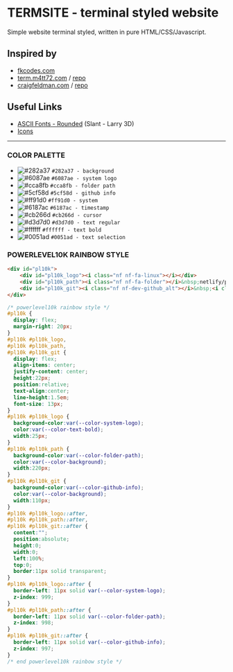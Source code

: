 # TERMSITE - terminal styled website
Simple website terminal styled, written in pure HTML/CSS/Javascript.

## Inspired by
- [fkcodes.com](https://fkcodes.com/)
- [term.m4tt72.com](https://term.m4tt72.com) / [repo](https://github.com/m4tt72/terminal)
- [craigfeldman.com](https://craigfeldman.com/) / [repo](https://github.com/craig-feldman/personal-website-react)


## Useful Links
- [ASCII Fonts - Rounded](https://patorjk.com/software/taag/#p=display&f=Rounded&t=Type%20Something%20) (Slant - Larry 3D)
- [Icons](https://www.nerdfonts.com/cheat-sheet)


<hr>


### COLOR PALETTE
- ![#282a37](https://via.placeholder.com/15/282a37/000000?text=+) `#282a37 - background`
- ![#6087ae](https://via.placeholder.com/15/6087ae/000000?text=+) `#6087ae - system logo`
- ![#cca8fb](https://via.placeholder.com/15/cca8fb/000000?text=+) `#cca8fb - folder path`
- ![#5cf58d](https://via.placeholder.com/15/5cf58d/000000?text=+) `#5cf58d - github info`
- ![#ff91d0](https://via.placeholder.com/15/ff91d0/000000?text=+) `#ff91d0 - system`
- ![#6187ac](https://via.placeholder.com/15/6187ac/000000?text=+) `#6187ac - timestamp`
- ![#cb266d](https://via.placeholder.com/15/cb266d/000000?text=+) `#cb266d - cursor`
- ![#d3d7d0](https://via.placeholder.com/15/d3d7d0/000000?text=+) `#d3d7d0 - text regular`
- ![#ffffff](https://via.placeholder.com/15/ffffff/000000?text=+) `#ffffff - text bold`
- ![#0051ad](https://via.placeholder.com/15/0051ad/000000?text=+) `#0051ad - text selection`


### POWERLEVEL10K RAINBOW STYLE
```html
<div id="pl10k">
    <div id="pl10k_logo"><i class="nf nf-fa-linux"></i></div>
    <div id="pl10k_path"><i class="nf nf-fa-folder"></i>&nbsp;netlify/public_html</div>
    <div id="pl10k_git"><i class="nf nf-dev-github_alt"></i>&nbsp;<i class="nf nf-dev-git_branch"></i>&nbsp;main</div>
</div>
```
```css
/* powerlevel10k rainbow style */
#pl10k {
  display: flex;
  margin-right: 20px;
}
#pl10k #pl10k_logo,
#pl10k #pl10k_path,
#pl10k #pl10k_git {
  display: flex;
  align-items: center;
  justify-content: center;
  height:22px;
  position:relative;
  text-align:center;
  line-height:1.5em;
  font-size: 13px;
}
#pl10k #pl10k_logo {
  background-color:var(--color-system-logo);
  color:var(--color-text-bold);
  width:25px;
}
#pl10k #pl10k_path {
  background-color:var(--color-folder-path);
  color:var(--color-background);
  width:220px;
}
#pl10k #pl10k_git {
  background-color:var(--color-github-info);
  color:var(--color-background);
  width:110px;
}
#pl10k #pl10k_logo::after,
#pl10k #pl10k_path::after,
#pl10k #pl10k_git::after {
  content:"";
  position:absolute;
  height:0;
  width:0;
  left:100%;
  top:0;
  border:11px solid transparent;
}
#pl10k #pl10k_logo::after {
  border-left: 11px solid var(--color-system-logo);
  z-index: 999;
}
#pl10k #pl10k_path::after {
  border-left: 11px solid var(--color-folder-path);
  z-index: 998;
}
#pl10k #pl10k_git::after {
  border-left: 11px solid var(--color-github-info);
  z-index: 997;
}
/* end powerlevel10k rainbow style */
```